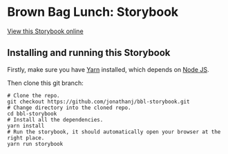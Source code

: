 # Brown Bag Lunch: Storybook

[View this Storybook online](https://jonathanj.github.io/bbl-storybook/)

## Installing and running this Storybook

Firstly, make sure you have [Yarn](https://yarnpkg.com/en/docs/install) installed, which depends on [Node JS](https://nodejs.org/en/).

Then clone this git branch:
```shell
# Clone the repo.
git checkout https://github.com/jonathanj/bbl-storybook.git
# Change directory into the cloned repo.
cd bbl-storybook
# Install all the dependencies.
yarn install
# Run the storybook, it should automatically open your browser at the right place.
yarn run storybook
```
